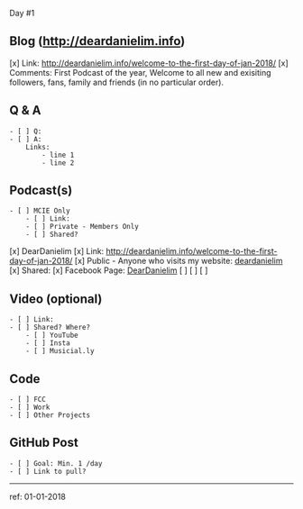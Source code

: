 Day #1

## Blog (http://deardanielim.info)
[x] Link: http://deardanielim.info/welcome-to-the-first-day-of-jan-2018/
[x] Comments: First Podcast of the year, Welcome to all new and exisiting followers, fans, family and friends (in no particular order).

## Q & A
    - [ ] Q: 
    - [ ] A:
        Links:
            - line 1 
            - line 2

## Podcast(s)
    - [ ] MCIE Only
        - [ ] Link: 
        - [ ] Private - Members Only
        - [ ] Shared?

[x] DearDanielim
    [x] Link: http://deardanielim.info/welcome-to-the-first-day-of-jan-2018/
    [x] Public - Anyone who visits my website: [deardanielim](http://deardanielim.info)
    [x] Shared:
        [x] Facebook Page: [DearDanielim](https://www.facebook.com/deardanielim/)
        [ ]
        [ ]
        [ ]

## Video (optional)
    - [ ] Link: 
    - [ ] Shared? Where?
        - [ ] YouTube
        - [ ] Insta
        - [ ] Musicial.ly

## Code 
    - [ ] FCC
    - [ ] Work
    - [ ] Other Projects

## GitHub Post
    - [ ] Goal: Min. 1 /day
    - [ ] Link to pull?

---

ref: 01-01-2018
